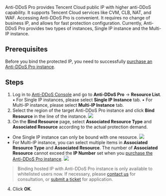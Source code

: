 Anti-DDoS Pro provides Tencent Cloud public IP with higher anti-DDoS capability. It supports Tencent Cloud services like CVM, CLB, NAT, and WAF. Accessing Anti-DDoS Pro is convenient. It requires no change of business IP, and allows for fast protection configuration.
Currently, Anti-DDoS Pro provides two types of instances, Single IP instance and the Multi-IP instance.
## Prerequisites
Before you bind the protected IP, you need to successfully [purchase an Anti-DDoS Pro instance](https://intl.cloud.tencent.com/document/product/1029/31748).

## Steps
1. Log in to [Anti-DDoS Console](https://console.cloud.tencent.com/dayu/overview) and go to **Anti-DDoS Pro** -> **Resource List**.
• For Single IP instances, please select **Single IP Instance** tab.
• For Multi-IP instance, please select **Multi-IP Instance** tab.
1. Select the region of the target Anti-DDoS Pro instance and click **Bind Resource** in the line of the instance.
![](https://main.qcloudimg.com/raw/4fc76e35b8a449cd8a3606b86ca93998.png)
3. On the **Bind Resource** page, select **Associated Resource Type** and **Associated Resource** according to the actual protection demand.
  - One Single IP instance can only be bound with one resource.
	 ![](https://main.qcloudimg.com/raw/a6531effe9b2fa348ed7f67b515039d3.png)
 - For Multi-IP instance, you can select multiple items in **Associated Resource Type** and **Associated Resource**. The number of **Associated Resource** cannot exceed the **IP Number** set when you [purchase the Anti-DDoS Pro instance](https://intl.cloud.tencent.com/document/product/1029/31748).
 ![](https://main.qcloudimg.com/raw/3b08e8d8e9dae86401eb3221ec2bbe47.png)

 > Binding hosted IP with Anti-DDoS Pro instance is only available to whitelisted users now. If necessary, please [contact us](https://intl.cloud.tencent.com/support) for consultation, or [submit a ticket](https://console.cloud.tencent.com/workorder/category) for application.
4. Click **OK**.

